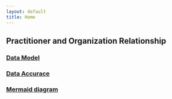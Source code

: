 ```yaml
---
layout: default
title: Home
---
```


## Practitioner and Organization Relationship

### <a href="{{ '/feature1' | relative_url }}">Data Model</a>
### <a href="{{ '/feature2' | relative_url }}">Data Accurace</a>
### <a href="{{ '/feature3' | relative_url }}">Mermaid diagram</a>
